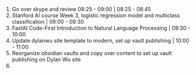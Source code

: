 1. Go over skype and review 08:25 - 09:00 | 08:25 - 08:45
2. Stanford AI course Week 3, logistic regression model and multiclass classification | 09:00 - 09:30
3. FastAI Code-First Introduction to Natural Language Processing | 09:30 - 10:00
4. Update dylanwu site template to modern, set up vault publishing | 10:00 - 11:00
5. Reorganize obsidian vaults and copy over content to set up vault publishing on Dylan Wu site
6. 